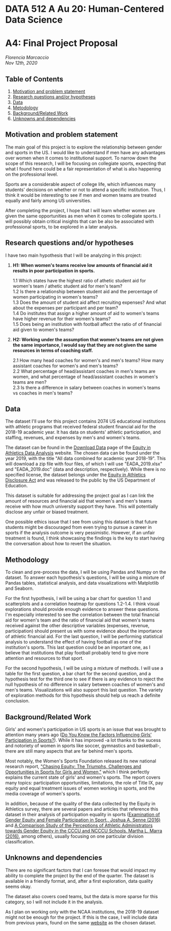 # DATA 512 A Au 20: Human-Centered Data Science
# A4: Final Project Proposal
*Florencia Marcaccio*  
*Nov 12th, 2020*

## Table of Contents
1. [Motivation and problem statement](#motivation)
2. [Research questions and/or hypotheses](#research_questions)
3. [Data](#data)
4. [Metodology](#metodology)
5. [Background/Related Work](#background)
6. [Unknowns and dependencies](#unknowns)



## <a name="motivation"></a> Motivation and problem statement

The main goal of this project is to explore the relationship between gender and sports in the US.  I would like to understand if men have any advantages over women when it comes to institutional support. To narrow down the scope of this research, I will be focusing on collegiate sports, expecting that what I found here could be a fair representation of what is also happening on the professional level.  

Sports are a considerable aspect of college life, which influences many students' decisions on whether or not to attend a specific institution. Thus, I think it would be interesting to see if men and women teams are treated equally and fairly among US universities.  
  
After completing the project, I hope that I will learn whether women are given the same opportunities as men when it comes to collegiate sports. I will possibly obtain critical insights that can be also be associated with professional sports, to be explored in a later analysis.


## <a name="research_questions"></a> Research questions and/or hypotheses

I have two main hypothesis that I will be analyzing in this project:  

1. **H1: When women's teams receive low amounts of financial aid it results in poor participation in sports.**   

    1.1 Which states have the highest ratio of athetic student aid for women's team / athetic student aid for men's team?  
    1.2 Is there a relationship between student aid and the percentage of women participating in women's teams?  
    1.3 Does the amount of student aid affect recruiting expenses? And what about the expenses per participant and per team?   
    1.4 Do institutes that assign a higher amount of aid to women's teams have higher revenue for their women's teams?  
    1.5 Does being an institution with football affect the ratio of of financial aid given to women's teams?    

2. **H2: Working under the assumption that women's teams are not given the same importance, I would say that they are not given the same resources in terms of coaching staff.**  

    2.1 How many head coaches for women's and men's teams? How many assistant coaches for women's and men's teams?  
    2.2 What percentage of head/assistant coaches in men's teams are women, and what percentage of head/assistant coaches in women's teams are men?  
    2.3 Is there a difference in salary between coaches in women's teams vs coaches in men's teams?
  

## <a name="data"></a> Data

 
The dataset I'll use for this project contains 2074 US educational institutions with athletic programs that received federal student financial aid for the 2018-19 academic year. It has data on students' athletic participation, and staffing, revenues, and expenses by men's and women's teams.  
  
The dataset can be found in the [Download Data](https://ope.ed.gov/athletics/#/datafile/list) page of the [Equity in Athletics Data Analysis](https://ope.ed.gov/athletics/) website. The chosen data can be found under the year 2019, with the title "All data combined for academic year 2018-19". This will download a zip file with four files, of which I will use "EADA_2019.xlsx" and "EADA_2019.doc" (data and description, respectively). While there is no specified license, the dataset belongs under the [Equity in Athletics Disclosure Act](https://www2.ed.gov/finaid/prof/resources/athletics/eada.html) and was released to the public by the US Department of Education.  

This dataset is suitable for addressing the project goal as I can link the amount of resources and financial aid that women's and men's teams receive with how much university support they have. This will potentially disclose any unfair or biased treatment.  

One possible ethics issue that I see from using this dataset is that future students might be discouraged from even trying to pursue a career in sports if the analysis outcome is very pessimistic. However, if an unfair treatment is found, I think showcasing the findings is the key to start having the conversation about how to revert the situation.


## <a name="metodology"></a> Methodology

To clean and pre-process the data, I will be using Pandas and Numpy on the dataset. To answer each hypothesis's questions, I will be using a mixture of Pandas tables, statistical analysis, and data visualizations with Matplotlib and Seaborn.

For the first hypothesis, I will be using a bar chart for question 1.1 and scatterplots and a correlation heatmap for questions 1.2-1.4. I think visual explorations should provide enough evidence to answer these questions. I'm especially interested to see the correlation between the total financial aid for women's team and the ratio of financial aid that women's teams received against the other descriptive variables (expenses, revenue, participation) should present us with some evidence about the importance of athletic financial aid. For the last question, I will be performing statistical analysis to understand the effect of having football as one of the institution's sports. This last question could be an important one, as I believe that institutions that play football probably tend to give more attention and resources to that sport.   

For the second hypothesis, I will be using a mixture of methods. I will use a table for the first question, a bar chart for the second question, and a hypothesis test for the third one to see if there is any evidence to reject the null hypothesis of no difference in salary between coaches of women's and men's teams. Visualizations will also support this last question. The variety of exploration methods for this hypothesis should help us reach a definite conclusion. 


## <a name="background"></a> Background/Related Work

Girls' and women's participation in US sports is an issue that was brought to attention many years ago ([Do You Know the Factors Influencing Girls’ Participation in Sports?](https://www.womenssportsfoundation.org/do-you-know-the-factors-influencing-girls-participation-in-sports/)). While it has improved -a lot thanks to the sucess and notoriety of women in sports like soccer, gymnastics and basketball-, there are still many aspects that are far behind men's sports.

Most notably, the Women's Sports Foundation released its new national research report, ["Chasing Equity: The Triumphs, Challenges and Opportunities in Sports for Girls and Women,"](https://www.womenssportsfoundation.org/articles_and_report/chasing-equity-the-triumphs-challenges-and-opportunities-in-sports-for-girls-and-women/) which I think perfectly explains the current state of girls' and women's sports. The report covers many topics: participation opportunities, limitations, the role of Title IX, pay equity and equal treatment issues of women working in sports, and the media coverage of women's sports.

In addition, because of the quality of the data collected by the Equity in Athletics survey, there are several papers and articles that reference this dataset in their analysis of participation equality in sports ([Examination of Gender Equity and Female Participation in Sport., Joshua A. Senne (2016)](https://thesportjournal.org/article/examination-of-gender-equity-and-female-participation-in-sport/) and  [A Comparison Study of the Perceptions of Athletic Administrators towards Gender Equity in the CCCU and NCCCU Schools. Martha L. Marra (2016)](https://thesportjournal.org/article/a-comparison-study-of-the-perceptions-of-athletic-administrators-towards-gender-equity-in-the-cccu-and-ncccu-schools/), among others), usually focusing on one particular division classification.


## <a name="unknowns"></a> Unknowns and dependencies

There are no significant factors that I can foresee that would impact my ability to complete the project by the end of the quarter. The dataset is available in a friendly format, and, after a first exploration, data quality seems okay.  

The dataset also covers coed teams, but the data is more sparse for this category, so I will not include it in the analysis.  

As I plan on working only with the NCAA institutions, the 2018-19 dataset might not be enough for the project. If this is the case, I will include data from previous years, found on the same [website](https://ope.ed.gov/athletics/#/datafile/list) as the chosen dataset.
